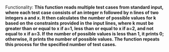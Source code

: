 Functionality: **This function reads multiple test cases from standard input, where each test case consists of an integer n followed by n lines of two integers a and x. It then calculates the number of possible values for k based on the constraints provided in the input lines, where k must be greater than or equal to x if a=1, less than or equal to x if a=2, and not equal to x if a=3. If the number of possible values is less than 1, it prints 0; otherwise, it prints the number of possible values. The function repeats this process for the specified number of test cases.**